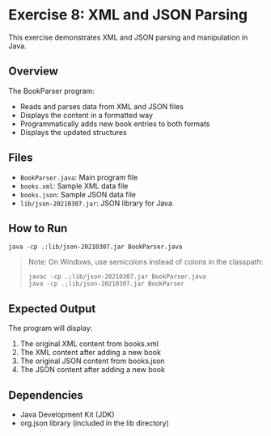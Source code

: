 # Exercise 8: XML and JSON Parsing

This exercise demonstrates XML and JSON parsing and manipulation in Java.

## Overview
The BookParser program:
- Reads and parses data from XML and JSON files
- Displays the content in a formatted way
- Programmatically adds new book entries to both formats
- Displays the updated structures

## Files
- `BookParser.java`: Main program file
- `books.xml`: Sample XML data file
- `books.json`: Sample JSON data file
- `lib/json-20210307.jar`: JSON library for Java

## How to Run

```
java -cp .:lib/json-20210307.jar BookParser.java
```

> Note: On Windows, use semicolons instead of colons in the classpath:
> ```
> javac -cp .;lib/json-20210307.jar BookParser.java
> java -cp .;lib/json-20210307.jar BookParser
> ```

## Expected Output
The program will display:
1. The original XML content from books.xml
2. The XML content after adding a new book
3. The original JSON content from books.json
4. The JSON content after adding a new book

## Dependencies
- Java Development Kit (JDK)
- org.json library (included in the lib directory) 